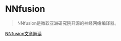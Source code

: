 # NNfusion
> NNfusion是微软亚洲研究院开源的神经网络编译器。



[NNfusion文章解读](https://zhuanlan.zhihu.com/p/275837455)
#